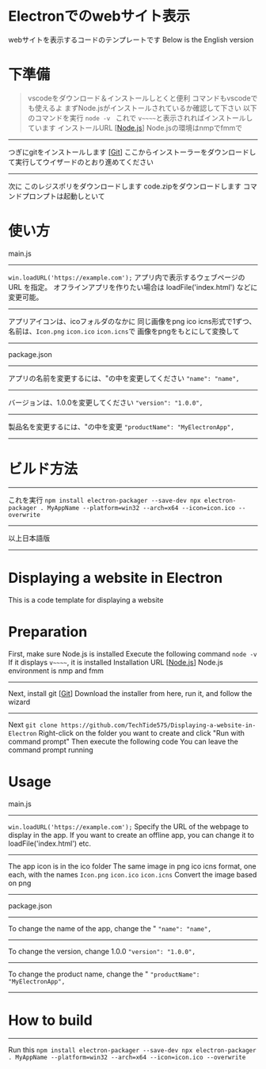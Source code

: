 # Electronでのwebサイト表示
webサイトを表示するコードのテンプレートです
Below is the English version
# 下準備
>vscodeをダウンロード＆インストールしとくと便利
>コマンドもvscodeでも使えるよ
まずNode.jsがインストールされているか確認して下さい
以下のコマンドを実行
`node -v `
これで
`v~~~~`と表示されればインストールしています
インストールURL
[[Node.js](https://nodejs.org/ja/download)]
Node.jsの環境はnmpでfmmで
***
つぎにgitをインストールします
[[Git]((https://git-scm.com/))]
ここからインストーラーをダウンロードして実行してウイザードのとおり進めてください
***
次に
このレジスポリをダウンロードします
code.zipをダウンロードします
コマンドプロンプトは起動しといて


# 使い方
main.js
***
`win.loadURL('https://example.com');`
アプリ内で表示するウェブページの URL を指定。
オフラインアプリを作りたい場合は loadFile('index.html') などに変更可能。
***
アプリアイコンは、icoフォルダのなかに
同じ画像をpng ico icns形式で1ずつ、名前は、`Icon.png` `icon.ico` `icon.icns`で
画像をpngをもとにして変換して
***
package.json
***
アプリの名前を変更するには、"の中を変更してください
`"name": "name",`
***
バージョンは、1.0.0を変更してください
`"version": "1.0.0",`
***
製品名を変更するには、"の中を変更
`"productName": "MyElectronApp",`
***
# ビルド方法
***
これを実行
`npm install electron-packager --save-dev
npx electron-packager . MyAppName --platform=win32 --arch=x64 --icon=icon.ico --overwrite
`
***
以上日本語版
***
# Displaying a website in Electron
This is a code template for displaying a website

# Preparation
First, make sure Node.js is installed
Execute the following command
`node -v `
If it displays
`v~~~~`, it is installed
Installation URL
[[Node.js]((https://nodejs.org/en/download))]
Node.js environment is nmp and fmm
***
Next, install git
[[Git]((https://git-scm.com/))]
Download the installer from here, run it, and follow the wizard
***
Next
`git clone https://github.com/TechTide575/Displaying-a-website-in-Electron`
Right-click on the folder you want to create and click "Run with command prompt" Then execute the following code
You can leave the command prompt running

# Usage
main.js
***
`win.loadURL('https://example.com');`
Specify the URL of the webpage to display in the app.
If you want to create an offline app, you can change it to loadFile('index.html') etc.
***
The app icon is in the ico folder
The same image in png ico icns format, one each, with the names `Icon.png` `icon.ico` `icon.icns`
Convert the image based on png
***
package.json
***
To change the name of the app, change the "
`"name": "name",`
***
To change the version, change 1.0.0
`"version": "1.0.0",`
***
To change the product name, change the "
`"productName": "MyElectronApp",`
***
# How to build
***
Run this
`npm install electron-packager --save-dev
npx electron-packager . MyAppName --platform=win32 --arch=x64 --icon=icon.ico --overwrite
`
